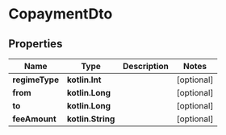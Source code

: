 
# CopaymentDto

## Properties
Name | Type | Description | Notes
------------ | ------------- | ------------- | -------------
**regimeType** | **kotlin.Int** |  |  [optional]
**from** | **kotlin.Long** |  |  [optional]
**to** | **kotlin.Long** |  |  [optional]
**feeAmount** | **kotlin.String** |  |  [optional]
